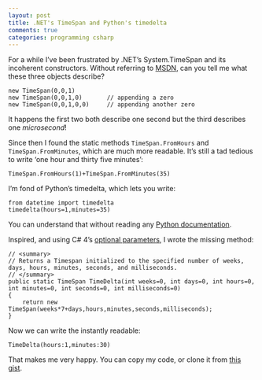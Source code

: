 ```yaml
---
layout: post
title: .NET's TimeSpan and Python's timedelta
comments: true
categories: programming csharp
---
```


For a while I’ve been frustrated by .NET’s System.TimeSpan and its incoherent constructors. Without referring to [MSDN][1], can you tell me what these three objects describe?
 
    new TimeSpan(0,0,1)       
    new TimeSpan(0,0,1,0)       // appending a zero
    new TimeSpan(0,0,1,0,0)     // appending another zero
 
It happens the first two both describe one second but the third describes one _microsecond_!
 
Since then I found the static methods `TimeSpan.FromHours` and `TimeSpan.FromMinutes`, which are much more readable. It’s still a tad tedious to write ‘one hour and thirty five minutes’:
 
    TimeSpan.FromHours(1)+TimeSpan.FromMinutes(35)
 
I’m fond of Python’s timedelta, which lets you write:
 
    from datetime import timedelta
    timedelta(hours=1,minutes=35)
 
You can understand that without reading any [Python documentation][2].
 
Inspired, and using C# 4’s [optional parameters][3], I wrote the missing method:
 
    // <summary>
    // Returns a Timespan initialized to the specified number of weeks, days, hours, minutes, seconds, and milliseconds.
    // </summary>
    public static TimeSpan TimeDelta(int weeks=0, int days=0, int hours=0, int minutes=0, int seconds=0, int milliseconds=0)
    {
        return new TimeSpan(weeks*7+days,hours,minutes,seconds,milliseconds);
    }
 
Now we can write the instantly readable:
 
    TimeDelta(hours:1,minutes:30)
 
That makes me very happy. You can copy my code, or clone it from [this gist](https://gist.github.com/2004019).
 
[1]: http://msdn.microsoft.com/en-us/library/system.timespan.aspx
[2]: http://docs.python.org/library/datetime.html#timedelta-objects
[3]: http://msdn.microsoft.com/en-us/library/dd264739.aspx
